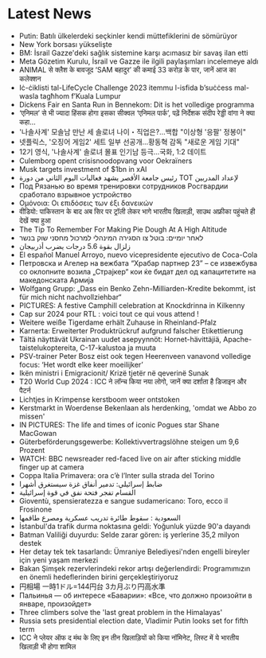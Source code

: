 # Latest News
-  Putin: Batılı ülkelerdeki seçkinler kendi müttefiklerini de sömürüyor
-  New York borsası yükselişte
-  BM: İsrail Gazze'deki sağlık sistemine karşı acımasız bir savaş ilan etti
-  Meta Gözetim Kurulu, İsrail ve Gazze ile ilgili paylaşımları incelemeye aldı
-  ANIMAL से क्लैश के बावजूद ‘SAM बहादुर’ की कमाई 33 करोड़ के पार, जानें आज का कलेक्शन
-  Iċ-ċiklisti tal-LifeCycle Challenge 2023 itemmu l-isfida b’suċċess mal-wasla tagħhom f’Kuala Lumpur
-  Dickens Fair en Santa Run in Bennekom: Dit is het volledige programma
-  ‘एनिमल’ से भी ज्यादा हिंसक होगा इसका सीक्वल ‘एनिमल पार्क’, पढ़ें निर्देशक संदीप रेड्डी वांगा ने क्या कहा…
-  '나솔사계' 모솔남 만난 세 솔로녀 나이・직업은?…백합 "이상형 '응팔' 정봉이"
-  넷플릭스, '오징어 게임2' 세트 일부 선공개…황동혁 감독 "새로운 게임 기대"
-  12기 영식, '나솔사계' 솔로녀 몰표 인기남 등극…국화, 1:2 데이트
-  Culemborg opent crisisnoodopvang voor Oekraïners
-  Musk targets investment of $1bn in xAI
-  رئيس جامعة الأقصر يشهد فعاليات اليوم الثاني من دورة TOT لإعداد المدربين
-  Под Рязанью во время тренировки сотрудников Росгвардии сработало взрывное устройство
-  Ομόνοια: Οι επιδόσεις των έξι δανεικών
-  वीडियो: पाकिस्तान के बाद अब सिर पर ट्रॉली लेकर भागे भारतीय खिलाड़ी, साउथ अफ्रीका पहुंचते ही देखें क्या हुआ
-  The Tip To Remember For Making Pie Dough At A High Altitude
-  לאחר יומיים: בוטל צו הסגירה המינהלי למרכול מחסני שוק בנשר
-  زلزال بقوة 5.6 درجات يضرب أذربيجان
-  El español Manuel Arroyo, nuevo vicepresidente ejecutivo de Coca-Cola
-  Петровска и Агелер на вежбата “Храбар партнер 23” – се извежбува со оклопните возила „Страјкер“ кои ќе бидат дел од капацитетите на македонската Армија
-  Wolfgang Grupp: „Dass ein Benko Zehn-Milliarden-Kredite bekommt, ist für mich nicht nachvollziehbar“
-  PICTURES: A festive Camphill celebration at Knockdrinna in Kilkenny
-  Cap sur 2024 pour RTL : voici tout ce qui vous attend !
-  Weitere weiße Tigerdame erhält Zuhause in Rheinland-Pfalz
-  Karnerta: Erweiterter Produktrückruf aufgrund falscher Etikettierung
-  Tältä näyttävät Ukrainan uudet asepyynnöt: Hornet-hävittäjiä, Apache-taistelukoptereita, C-17-kalustoa ja muuta
-  PSV-trainer Peter Bosz eist ook tegen Heerenveen vanavond volledige focus: ‘Het wordt elke keer moeilijker’
-  Ikën ministri i Emigracionit/ Krizë tjetër në qeverinë Sunak
-  T20 World Cup 2024 : ICC ने लॉन्च किया नया लोगो, जानें क्या दर्शाता है डिजाइन और पैटर्न
-  Lichtjes in Krimpense kerstboom weer ontstoken
-  Kerstmarkt in Woerdense Bekenlaan als herdenking, 'omdat we Abbo zo missen'
-  IN PICTURES: The life and times of iconic Pogues star Shane MacGowan
-  Güterbeförderungsgewerbe: Kollektivvertragslöhne steigen um 9,6 Prozent
-  WATCH: BBC newsreader red-faced live on air after sticking middle finger up at camera
-  Coppa Italia Primavera: ora c’è l’Inter sulla strada del Torino
-  ضابط إسرائيلي: تدمير أنفاق غزة سيستغرق أشهرا
-  القسام تفجر فتحة نفق في قوة إسرائيلية
-  Gioventù, spensieratezza e sangue sudamericano: Toro, ecco il Frosinone
-  السعودية : سقوط طائرة تدريب عسكرية ومصرع طاقمها
-  İstanbul'da trafik durma noktasına geldi: Yoğunluk yüzde 90'a dayandı
-  Batman Valiliği duyurdu: Selde zarar gören: iş yerlerine 35,2 milyon destek
-  Her detay tek tek tasarlandı: Ümraniye Belediyesi'nden engelli bireyler için yeni yaşam merkezi
-  Bakan Şimşek rezervlerindeki rekor artışı değerlendirdi: Programımızın en önemli hedeflerinden birini gerçekleştiriyoruz
-  円相場 一時1ドル=144円台 3カ月ぶり円高水準
-  Пальинья — об интересе «Баварии»: «Все, что должно произойти в январе, произойдет»
-  Three climbers solve the 'last great problem in the Himalayas'
-  Russia sets presidential election date, Vladimir Putin looks set for fifth term
-  ICC ने प्लेयर ऑफ द मंथ के लिए इन तीन खिलाड़ियों को किया नॉमिनेट, लिस्ट में ये भारतीय खिलाड़ी भी होगा शामिल
